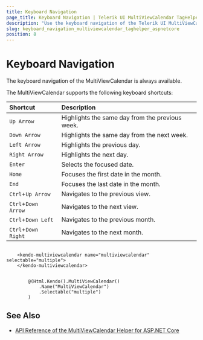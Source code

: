 ```yaml
---
title: Keyboard Navigation
page_title: Keyboard Navigation | Telerik UI MultiViewCalendar TagHelper for ASP.NET Core
description: "Use the keyboard navigation of the Telerik UI MultiViewCalendar TagHelper for ASP.NET Core."
slug: keyboard_navigation_multiviewcalendar_taghelper_aspnetcore
position: 8
---
```


# Keyboard Navigation

The keyboard navigation of the MultiViewCalendar is always available.

The MultiViewCalendar supports the following keyboard shortcuts:

| Shortcut            | Description                                  |
|:---                 |:---                                          |
| `Up Arrow`          | Highlights the same day from the previous week.  |
| `Down Arrow`        | Highlights the same day from the next week.      |
| `Left Arrow`        | Highlights the previous day.                     |
| `Right Arrow`       | Highlights the next day.                         |
| `Enter`             | Selects the focused date.                    |
| `Home`              | Focuses the first date in the month.         |
| `End`               | Focuses the last date in the month.          |
| `Ctrl`+`Up Arrow`   | Navigates to the previous view.                  |
| `Ctrl`+`Down Arrow` | Navigates to the next view.                      |
| `Ctrl`+`Down Left`  | Navigates to the previous month.                 |
| `Ctrl`+`Down Right` | Navigates to the next month.                     |

```tagHelper

    <kendo-multiviewcalendar name="multiviewcalendar" selectable="multiple">        
    </kendo-multiviewcalendar>

```
```Razor

        @(Html.Kendo().MultiViewCalendar()
            .Name("MultiViewCalendar")
            .Selectable("multiple")
        )
```

## See Also

* [API Reference of the MultiViewCalendar Helper for ASP.NET Core](/api/multiviewcalendar)
